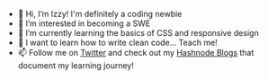 - 👋 Hi, I’m Izzy! I'm definitely a coding newbie
- 👀 I’m interested in becoming a SWE
- 🌱 I’m currently learning the basics of CSS and responsive design
- 💞 I want to learn how to write clean code... Teach me!
- 📫 Follow me on <a href="https://twitter.com/izaye_visuals">Twitter</a> and check out my <a href="https://hashnode.com/@IZAYE">Hashnode Blogs</a> that document my learning journey!

<!---
izayevisuals/izayevisuals is a ✨ special ✨ repository because its `README.md` (this file) appears on your GitHub profile.
You can click the Preview link to take a look at your changes.
--->
